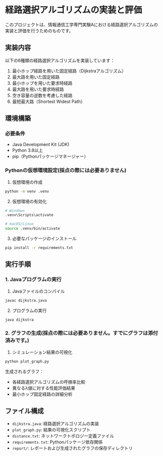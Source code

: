 # 経路選択アルゴリズムの実装と評価

このプロジェクトは、情報通信工学専門実験Aにおける経路選択アルゴリズムの実装と評価を行うためのものです。

## 実装内容

以下の6種類の経路選択アルゴリズムを実装しています：
1. 最小ホップ経路を用いた固定経路（Dijkstraアルゴリズム）
2. 最大路を用いた固定経路
3. 最小ホップを用いた要求時経路
4. 最大路を用いた要求時経路
5. 空き容量の逆数を考慮した経路
6. 最短最大路（Shortest Widest Path）

## 環境構築

### 必要条件
- Java Development Kit (JDK)
- Python 3.8以上
- pip（Pythonパッケージマネージャー）

### Pythonの仮想環境設定(採点の際には必要ありません)

1. 仮想環境の作成
```bash
python -m venv .venv
```

2. 仮想環境の有効化
```bash
# Windows
.venv\Scripts\activate

# macOS/Linux
source .venv/bin/activate
```

3. 必要なパッケージのインストール
```bash
pip install -r requirements.txt
```

## 実行手順

### 1. Javaプログラムの実行

1. Javaファイルのコンパイル
```bash
javac dijkstra.java
```

2. プログラムの実行
```bash
java dijkstra
```

### 2. グラフの生成(採点の際には必要ありません。すでにグラフは添付済みです。)

1. シミュレーション結果の可視化
```bash
python plot_graph.py
```

生成されるグラフ：
- 各経路選択アルゴリズムの呼損率比較
- 異なるλ値に対する性能評価結果
- 最小ホップ固定経路の詳細分析

## ファイル構成

- `dijkstra.java`: 経路選択アルゴリズムの実装
- `plot_graph.py`: 結果の可視化スクリプト
- `distance.txt`: ネットワークトポロジー定義ファイル
- `requirements.txt`: Pythonパッケージ依存関係
- `report/`: レポートおよび生成されたグラフの保存ディレクトリ
